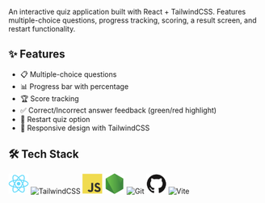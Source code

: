 An interactive quiz application built with React + TailwindCSS.
Features multiple-choice questions, progress tracking, scoring, a result screen, and restart functionality.


## ✨ Features  

- 📋 Multiple-choice questions  
- 📊 Progress bar with percentage  
- 🏆 Score tracking  
- ✅ Correct/Incorrect answer feedback (green/red highlight)  
- 🔄 Restart quiz option  
- 📱 Responsive design with TailwindCSS  

## 🛠️ Tech Stack
<p align="left">  
  <!-- React -->  
  <img src="https://raw.githubusercontent.com/devicons/devicon/master/icons/react/react-original.svg" alt="React" width="40" height="40"/>  
  <!-- TailwindCSS -->  
  <img src="https://www.vectorlogo.zone/logos/tailwindcss/tailwindcss-icon.svg" alt="TailwindCSS" width="40" height="40"/>  
  <!-- JavaScript -->  
  <img src="https://raw.githubusercontent.com/devicons/devicon/master/icons/javascript/javascript-original.svg" alt="JavaScript" width="40" height="40"/>  
  <!-- Node.js -->  
  <img src="https://raw.githubusercontent.com/devicons/devicon/master/icons/nodejs/nodejs-original.svg" alt="Node.js" width="40" height="40"/>  
  <!-- Git -->  
  <img src="https://www.vectorlogo.zone/logos/git-scm/git-scm-icon.svg" alt="Git" width="40" height="40"/>  
  <!-- GitHub -->  
  <img src="https://raw.githubusercontent.com/devicons/devicon/master/icons/github/github-original.svg" alt="GitHub" width="40" height="40"/>  
  <!-- Vite (optional) -->  
  <img src="https://vitejs.dev/logo.svg" alt="Vite" width="40" height="40"/>  
</p>
